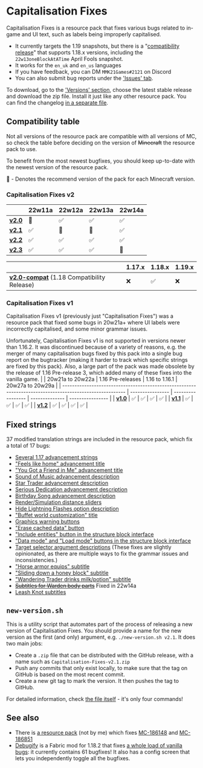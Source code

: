# Capitalisation Fixes

Capitalisation Fixes is a resource pack that fixes various bugs related to in-game and UI text, such as labels being improperly capitalised.

- It currently targets the 1.19 snapshots, but there is a "[compatibility release](https://github.com/MMK21Hub/Capitalisation-Fixes/releases/tag/v2.0-compat)" that supports 1.18.x versions, including the `22w13oneBlockAtATime` April Fools snapshot.
- It works for the `en_uk` and `en_us` languages
- If you have feedback, you can DM `MMK21Games#2121` on Discord
- You can also submit bug reports under the ['Issues' tab](https://github.com/MMK21Hub/Capitalisation-Fixes/issues).

To download, go to the ['Versions' section](https://github.com/MMK21Hub/Capitalisation-Fixes/releases), choose the latest stable release and download the zip file. Install it just like any other resource pack. You can find the changelog [in a separate file](Changelog.md).

## Compatibility table

Not all versions of the resource pack are compatible with all versions of MC, so check the table before deciding on the version of ~~Minecraft~~ the resource pack to use.

To benefit from the most newest bugfixes, you should keep up-to-date with the newest version of the resource pack.

&#127775; - Denotes the recommend version of the pack for each Minecraft version.

### Capitalisation Fixes v2

|                                                                                | 22w11a    | 22w12a    | 22w13a    | 22w14a    |
| ------------------------------------------------------------------------------ | --------- | --------- | --------- | --------- |
| **[v2.0](https://github.com/MMK21Hub/Capitalisation-Fixes/releases/tag/v2.0)** | &#127775; | &#9989;   | &#9989;   | &#9989;   |
| **[v2.1](https://github.com/MMK21Hub/Capitalisation-Fixes/releases/tag/v2.1)** | &#9989;   | &#127775; | &#127775; | &#9989;   |
| **[v2.2](https://github.com/MMK21Hub/Capitalisation-Fixes/releases/tag/v2.2)** | &#9989;   | &#9989;   | &#9989;   | &#9989;   |
| **[v2.3](https://github.com/MMK21Hub/Capitalisation-Fixes/releases/tag/v2.3)** | &#9989;   | &#9989;   | &#9989;   | &#127775; |

|                                                                                                                           | 1.17.x   | 1.18.x  | 1.19.x   |
| ------------------------------------------------------------------------------------------------------------------------- | -------- | ------- | -------- |
| **[v2.0-compat](https://github.com/MMK21Hub/Capitalisation-Fixes/releases/tag/v2.0-compat)** (1.18 Compatibility Release) | &#10060; | &#9989; | &#10060; |

### Capitalisation Fixes v1

Capitalisation Fixes v1 (previously just "Capitalisation Fixes") was a resource pack that fixed some bugs in 20w21a+ where UI labels were incorrectly capitalised, and some minor grammar issues.

Unfortunately, Capitalisation Fixes v1 is not supported in versions newer than 1.16.2. It was discontinued because of a variety of reasons, e.g. the merger of many capitalisation bugs fixed by this pack into a single bug report on the bugtracker (making it harder to track which specific strings are fixed by this pack). Also, a large part of the pack was made obsolete by the release of 1.16 Pre-release 3, which added many of these fixes into the vanilla game.
|                                                                                                          | 20w21a to 20w22a | 1.16 Pre-releases | 1.16 to 1.16.1 | 20w27a to 20w29a |
| -------------------------------------------------------------------------------------------------------- | ---------------- | ----------------- | -------------- | ---------------- |
| **[v1.0](https://github.com/MMK21Hub/Capitalisation-Fixes/blob/master/old_changelog.md#v10-2020-05-21)** | &#9989;          | &#9989;           | &#9989;        | &#9989;          |
| **[v1.1](https://github.com/MMK21Hub/Capitalisation-Fixes/blob/master/old_changelog.md#v11-2020-05-31)** | &#9989;          | &#9989;           | &#9989;        | &#9989;          |
| **[v1.2](https://github.com/MMK21Hub/Capitalisation-Fixes/blob/master/old_changelog.md#v12-2020-06-10)** | &#9989;          | &#9989;           | &#9989;        | &#9989;          |

## Fixed strings

37 modified translation strings are included in the resource pack, which fix a total of 17 bugs:

- [Several 1.17 advancement strings](https://bugs.mojang.com/browse/MC-226430)
- ["Feels like home" advancement title](https://bugs.mojang.com/browse/MC-237920)
- ["You Got a Friend in Me" advancement title](https://bugs.mojang.com/browse/MC-250025)
- [Sound of Music advancement description](https://bugs.mojang.com/browse/MC-237922)
- [Star Trader advancement description](https://bugs.mojang.com/browse/MC-237924)
- [Serious Dedication advancement description](https://bugs.mojang.com/browse/MC-231458)
- [Birthday Song advancement description](https://bugs.mojang.com/browse/MC-249980)
- [Render/Simulation distance sliders](https://bugs.mojang.com/browse/MC-237590)
- [Hide Lightning Flashes option description](https://bugs.mojang.com/browse/MC-236606)
- ["Buffet world customization" title](https://bugs.mojang.com/browse/MC-222876)
- [Graphics warning buttons](https://bugs.mojang.com/browse/MC-220096)
- ["Erase cached data" button](https://bugs.mojang.com/browse/MC-244721)
- ["Include entities" button in the structure block interface](https://bugs.mojang.com/browse/MC-195781)
- ["Data mode" and "Load mode" buttons in the structure block interface](https://bugs.mojang.com/browse/MC-195780)
- [Target selector argument descriptions](https://bugs.mojang.com/browse/MC-128972) (These fixes are slightly opinionated, as there are multiple ways to fix the grammar issues and inconsistencies.)
- ["Horse armor equips" subtitle](https://bugs.mojang.com/browse/MC-219541)
- ["Sliding down a honey block" subtitle](https://bugs.mojang.com/browse/MC-206779)
- ["Wandering Trader drinks milk/potion" subtitle](https://bugs.mojang.com/browse/MC-219533)
- ~~[Subtitles for Warden body parts](https://bugs.mojang.com/browse/MC-249422)~~ Fixed in 22w14a
- [Leash Knot subtitles](https://bugs.mojang.com/browse/MC-206548)

## `new-version.sh`

This is a utility script that automates part of the process of releasing a new version of Capitalisation Fixes. You should provide a name for the new version as the first (and only) argument, e.g. `./new-version.sh v2.1`. It does two main jobs:

- Create a `.zip` file that can be distributed with the GitHub release, with a name such as `Capitalisation-Fixes-v2.1.zip`
- Push any commits that only exist locally, to make sure that the tag on GitHub is based on the most recent commit.
- Create a new git tag to mark the version. It then pushes the tag to GitHub.

For detailed information, check [the file itself](new-version.sh) - it's only four commands!

## See also

- There is [a resource pack](https://bugs.mojang.com/browse/MC-186148?focusedCommentId=714784&page=com.atlassian.jira.plugin.system.issuetabpanels:comment-tabpanel#comment-714784) (not by me) which fixes [MC-186148](https://bugs.mojang.com/browse/MC-186148 "\"death.attack.witherSkull.item\" displays raw translation string \(is untranslated\)") and [MC-186851](https://bugs.mojang.com/browse/MC-186851 "\"death.attack.sting.item\" displays raw translation string \(is untranslated\)")
- [Debugify](https://modrinth.com/mod/debugify) is a Fabric mod for 1.18.2 that fixes [a whole load of vanilla bugs](https://github.com/W-OVERFLOW/Debugify/blob/1.18/PATCHED.md): it currently contains 61 bugfixes! It also has a config screen that lets you independently toggle all the bugfixes.
